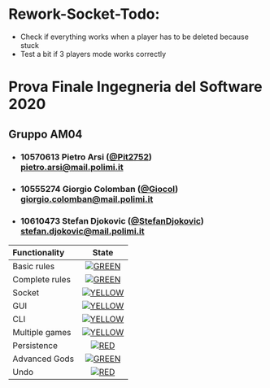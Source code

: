 # Rework-Socket-Todo:
* Check if everything works when a player has to be deleted because stuck
* Test a bit if 3 players mode works correctly

# Prova Finale Ingegneria del Software 2020

## Gruppo AM04


- ###   10570613    Pietro Arsi ([@Pit2752](https://github.com/Pit2752))<br>pietro.arsi@mail.polimi.it
- ###   10555274    Giorgio Colomban ([@Giocol](https://github.com/Giocol))<br>giorgio.colomban@mail.polimi.it
- ###   10610473    Stefan Djokovic ([@StefanDjokovic](https://github.com/StefanDjokovic))<br>stefan.djokovic@mail.polimi.it

| Functionality | State |
|:-----------------------|:------------------------------------:|
| Basic rules | [![GREEN](https://placehold.it/15/44bb44/44bb44)](#) |
| Complete rules | [![GREEN](https://placehold.it/15/44bb44/44bb44)](#) |
| Socket | [![YELLOW](https://placehold.it/15/ffdd00/ffdd00)](#) |
| GUI | [![YELLOW](https://placehold.it/15/ffdd00/ffdd00)](#) |
| CLI | [![YELLOW](https://placehold.it/15/ffdd00/ffdd00)](#) |
| Multiple games | [![YELLOW](https://placehold.it/15/ffdd00/ffdd00)](#) |
| Persistence | [![RED](https://placehold.it/15/f03c15/f03c15)](#) |
| Advanced Gods | [![GREEN](https://placehold.it/15/44bb44/44bb44)](#) |
| Undo | [![RED](https://placehold.it/15/f03c15/f03c15)](#) |

<!--
[![RED](https://placehold.it/15/f03c15/f03c15)](#)
[![YELLOW](https://placehold.it/15/ffdd00/ffdd00)](#)
[![GREEN](https://placehold.it/15/44bb44/44bb44)](#)
-->
